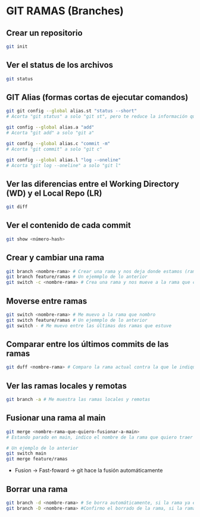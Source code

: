 # GIT RAMAS (Branches)

## Crear un repositorio

```sh
git init
```

## Ver el status de los archivos

```sh
git status
```

## GIT Alias (formas cortas de ejecutar comandos)

```sh
git git config --global alias.st "status --short"
# Acorta "git status" a solo "git st", pero te reduce la información que te tira la terminal
```

```sh
git config --global alias.a "add"
# Acorta "git add" a solo "git a"
```

```sh
git config --global alias.c "commit -m"
# Acorta "git commit" a solo "git c"
```

```sh
git config --global alias.l "log --oneline"
# Acorta "git log --oneline" a solo "git l"
```

## Ver las diferencias entre el Working Directory (WD) y el Local Repo (LR)

```sh
git diff
```

## Ver el contenido de cada commit

```sh
git show <número-hash>
```

## Crear y cambiar una rama

```sh
git branch <nombre-rama> # Crear una rama y nos deja donde estamos (rama original)
git branch feature/ramas # Un ejemmplo de lo anterior
git switch -c <nombre-rama> # Crea una rama y nos mueve a la rama que creamos
```

## Moverse entre ramas

```sh
git switch <nombre-rama> # Me muevo a la rama que nombro
git switch feature/ramas # Un ejemmplo de lo anterior
git switch - # Me muevo entre las últimas dos ramas que estuve
```

## Comparar entre los últimos commits de las ramas

```sh
git duff <nombre-rama> # Comparo la rama actual contra la que le indiqué
```

## Ver las ramas locales y remotas

```sh
git branch -a # Me muestra las ramas locales y remotas
```

## Fusionar una rama al main

```sh
git merge <nombre-rama-que-quiero-fusionar-a-main>
# Estando parado en main, indico el nombre de la rama que quiero traer
```

```sh
# Un ejemplo de lo anterior
git switch main
git merge feature/ramas
```

* Fusion -> Fast-foward -> git hace la fusión automáticamente

## Borrar una rama

```sh
git branch -d <nombre-rama> # Se borra automáticamente, si la rama ya estaba fusionada
git branch -D <nombre-rama> #Confirmo el borrado de la rama, si la rama no estaba fusionada
```